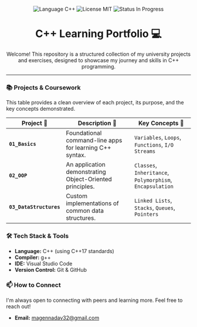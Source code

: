 <p align="center">
  <img src="https://img.shields.io/badge/Language-C%2B%2B-00599C?style=for-the-badge&logo=cplusplus&logoColor=white" alt="Language C++">
  <img src="https://img.shields.io/badge/License-MIT-green?style=for-the-badge" alt="License MIT">
  <img src="https://img.shields.io/badge/Status-In%20Progress-blueviolet?style=for-the-badge" alt="Status In Progress">
</p>

<h1 align="center">C++ Learning Portfolio 💻</h1>

<p align="center">
  Welcome! This repository is a structured collection of my university projects and exercises, designed to showcase my journey and skills in C++ programming.
</p>

---

### 📚 Projects & Coursework

This table provides a clean overview of each project, its purpose, and the key concepts demonstrated.

| Project 📂             | Description 📝                                                | Key Concepts 🧠                                   |
| ---------------------- | ------------------------------------------------------------- | ------------------------------------------------- |
| **`01_Basics`** | Foundational command-line apps for learning C++ syntax.       | `Variables`, `Loops`, `Functions`, `I/O Streams`  |
| **`02_OOP`** | An application demonstrating Object-Oriented principles.      | `Classes`, `Inheritance`, `Polymorphism`, `Encapsulation` |
| **`03_DataStructures`**| Custom implementations of common data structures.            | `Linked Lists`, `Stacks`, `Queues`, `Pointers`    |


### 🛠️ Tech Stack & Tools

- **Language:** C++ (using C++17 standards)
- **Compiler:** g++
- **IDE:** Visual Studio Code
- **Version Control:** Git & GitHub

### 📫 How to Connect

I'm always open to connecting with peers and learning more. Feel free to reach out!

- **Email:** magennadav32@gmail.com
